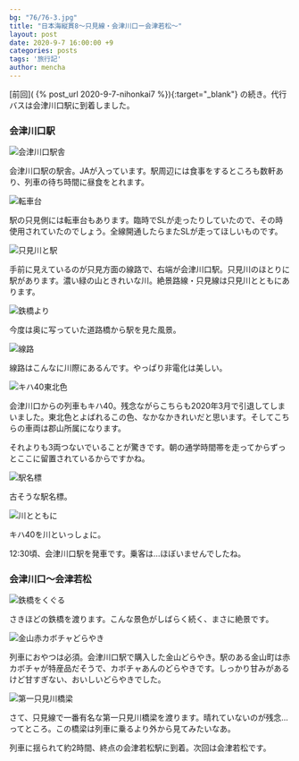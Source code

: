 ```yaml
---
bg: "76/76-3.jpg"
title: "日本海縦貫8～只見線・会津川口ー会津若松～"
layout: post
date: 2020-9-7 16:00:00 +9
categories: posts
tags: '旅行記'
author: mencha
---
```


[前回]( {% post_url 2020-9-7-nihonkai7 %}){:target="_blank"} の続き。代行バスは会津川口駅に到着しました。

### 会津川口駅

![会津川口駅舎](https://drive.google.com/uc?export=view&id=1GzioEbw6-GWn8uiQxnUS4Smyp-61OjSQ)

<!--more-->
会津川口駅の駅舎。JAが入っています。駅周辺には食事をするところも数軒あり、列車の待ち時間に昼食をとれます。

![転車台](https://drive.google.com/uc?export=view&id=1djQQTjjMfTY2mucDxS5BODoOa9YR_0Zj)

駅の只見側には転車台もあります。臨時でSLが走ったりしていたので、その時使用されていたのでしょう。全線開通したらまたSLが走ってほしいものです。

![只見川と駅](https://drive.google.com/uc?export=view&id=1QINlZQQNWbKY5oXNxkuiiT2e_bDHY78B)

手前に見えているのが只見方面の線路で、右端が会津川口駅。只見川のほとりに駅があります。濃い緑の山ときれいな川。絶景路線・只見線は只見川とともにあります。

![鉄橋より](https://drive.google.com/uc?export=view&id=17xDhKGSmNLXWWzP-JhDY2LJlYkJyWLoW)

今度は奥に写っていた道路橋から駅を見た風景。

![線路](https://drive.google.com/uc?export=view&id=16Lh8sMsU0b7bbo2V-k3_5w48TlS610Bv)

線路はこんなに川際にあるんです。やっぱり非電化は美しい。

![キハ40東北色](https://drive.google.com/uc?export=view&id=1z0DrHrov1nGY3JIB78Gy3JByECWlRMEh)

会津川口からの列車もキハ40。残念ながらこちらも2020年3月で引退してしまいました。東北色とよばれるこの色、なかなかきれいだと思います。そしてこちらの車両は郡山所属になります。

それよりも3両つないでいることが驚きです。朝の通学時間帯を走ってからずっとここに留置されているからですかね。

![駅名標](https://drive.google.com/uc?export=view&id=1oI00hKVyL0qhDufKXtORgwplUsM0r4Qj)

古そうな駅名標。

![川とともに](https://drive.google.com/uc?export=view&id=1bkRnB4MmGEfUoxsvPPt3jx5cAzJz3DgL)

キハ40を川といっしょに。

12:30頃、会津川口駅を発車です。乗客は…ほぼいませんでしたね。

### 会津川口～会津若松

![鉄橋をくぐる](https://drive.google.com/uc?export=view&id=16WJpWf4KgfFM43TiIM3uIffRLHrKqvmV)

さきほどの鉄橋を渡ります。こんな景色がしばらく続く、まさに絶景です。

![金山赤カボチャどらやき](https://drive.google.com/uc?export=view&id=1LzkaHDVPayo4bOHKf2SZH8yLm5AzpHmG)

列車におやつは必須。会津川口駅で購入した金山どらやき。駅のある金山町は赤カボチャが特産品だそうで、カボチャあんのどらやきです。しっかり甘みがあるけど甘すぎない、おいしいどらやきでした。

![第一只見川橋梁](https://drive.google.com/uc?export=view&id=1xx1ATJqq84u811ewR8BhsfPk5rymWkxe)

さて、只見線で一番有名な第一只見川橋梁を渡ります。晴れていないのが残念…ってところ。この橋梁は列車に乗るより外から見てみたいなあ。

列車に揺られて約2時間、終点の会津若松駅に到着。次回は会津若松です。